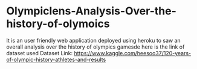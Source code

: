 # Olympiclens-Analysis-Over-the-history-of-olymoics
It is an user friendly web application deployed using heroku to saw an overall analysis over the history of olympics gamesde
here is the link of dataset used
Dataset Link: https://www.kaggle.com/heesoo37/120-years-of-olympic-history-athletes-and-results
